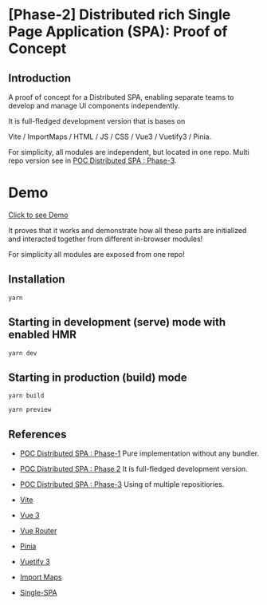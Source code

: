 # [Phase-2] Distributed rich Single Page Application (SPA): Proof of Concept

## Introduction

A proof of concept for a Distributed SPA, enabling separate teams to develop and manage UI components independently.

It is full-fledged development version that is bases on

Vite / ImportMaps / HTML / JS / CSS / Vue3 / Vuetify3 / Pinia.

For simplicity, all modules are independent, but located in one repo. Multi repo version see in [POC Distributed SPA : Phase-3](https://github.com/xaxay/poc-mfe-vite-root).

# Demo

[Click to see Demo](https://xaxay.github.io/poc-mfe-vite/)

It proves that it works and demonstrate how all these parts are initialized and interacted together from different in-browser modules!

For simplicity all modules are exposed from one repo!

## Installation

`yarn`

## Starting in development (serve) mode with enabled HMR

`yarn dev`

## Starting in production (build) mode

`yarn build`

`yarn preview`


## References
- [POC Distributed SPA : Phase-1](https://github.com/xaxay/poc-mfe-pure) Pure implementation without any bundler.
- [POC Distributed SPA : Phase 2](https://github.com/xaxay/poc-mfe-vite/) It is full-fledged development version.
- [POC Distributed SPA : Phase-3](https://github.com/xaxay/poc-mfe-vite-root) Using of multiple repositiories.

- [Vite](https://vitejs.dev/)
- [Vue 3](https://vuejs.org/)
- [Vue Router](https://router.vuejs.org/)
- [Pinia](https://pinia.vuejs.org/)
- [Vuetify 3](https://next.vuetifyjs.com/en/)
- [Import Maps](https://github.com/WICG/import-maps)
- [Single-SPA](https://single-spa.js.org/)






